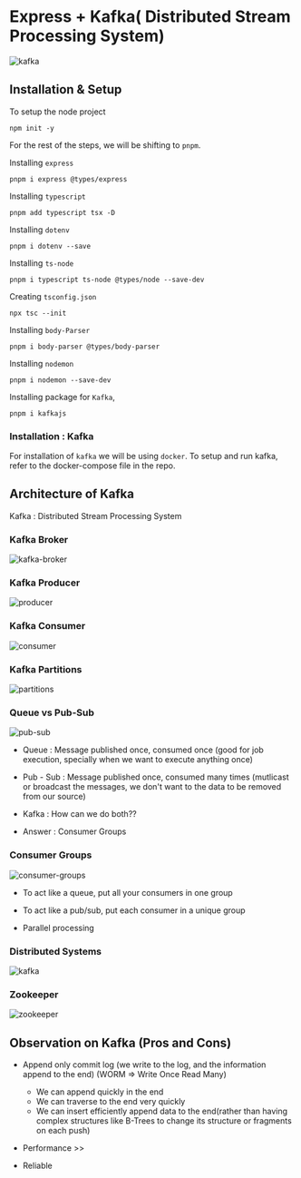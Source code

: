 # Express + Kafka( Distributed Stream Processing System)

![kafka](https://static-00.iconduck.com/assets.00/kafka-icon-2048x935-cvu4503l.png)

## Installation & Setup

To setup the node project

```
npm init -y
```

For the rest of the steps, we will be shifting to `pnpm`.

Installing `express`

```
pnpm i express @types/express 
```

Installing `typescript`

```
pnpm add typescript tsx -D
```

Installing `dotenv`

```
pnpm i dotenv --save
```

Installing `ts-node`

```
pnpm i typescript ts-node @types/node --save-dev 
```

Creating `tsconfig.json`

```
npx tsc --init
```

Installing `body-Parser`

```
pnpm i body-parser @types/body-parser
```

Installing `nodemon`

```
pnpm i nodemon --save-dev
```

Installing package for `Kafka`,

```
pnpm i kafkajs
```

### Installation : Kafka

For installation of `kafka` we will be using `docker`. To setup and run kafka, refer to the docker-compose file in the repo. 

## Architecture of Kafka

Kafka : Distributed Stream Processing System

### Kafka Broker

![kafka-broker](./img/01-kafka-broker.excalidraw.png)

### Kafka Producer

![producer](./img/02-kafka-producer.excalidraw.png)

### Kafka Consumer

![consumer](./img/03-kafka-consumer.excalidraw.png)

### Kafka Partitions

![partitions](./img/04-kafka-partitions.excalidraw.png)

### Queue vs Pub-Sub

![pub-sub](./img/05-pub-sub.excalidraw.png)

* Queue  : Message published once, consumed once     (good for job execution, specially when we want to execute anything once)

* Pub - Sub : Message published once, consumed many times (mutlicast or broadcast the messages, we don't want to the data to be removed from our source)

* Kafka : How can we do both??

* Answer : Consumer Groups

### Consumer Groups

![consumer-groups](./img/06-consumer-groups.excalidraw.png)

* To act like a queue, put all your consumers in one group

* To act like a pub/sub, put each consumer in a unique group

* Parallel processing

### Distributed Systems

![kafka](./img/07-distributed-systems.excalidraw.png)

### Zookeeper

![zookeeper](./img/08-distributed-systems.excalidraw.png)

## Observation on Kafka (Pros and Cons)

* Append only commit log (we write to the log, and the information append to the end) (WORM => Write Once Read Many)

    * We can append quickly in the end
    * We can traverse to the end very quickly
    * We can insert efficiently append data to the end(rather than having complex structures like B-Trees to change its structure or fragments on each push)

* Performance >> 
* Reliable